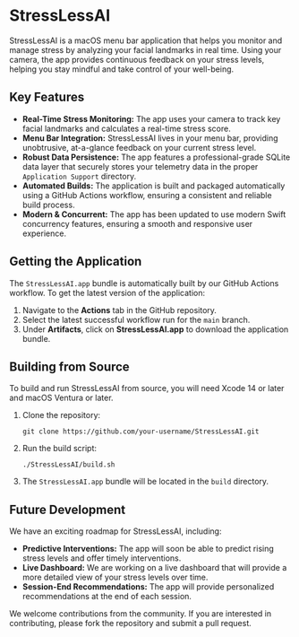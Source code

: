# StressLessAI

StressLessAI is a macOS menu bar application that helps you monitor and manage stress by analyzing your facial landmarks in real time. Using your camera, the app provides continuous feedback on your stress levels, helping you stay mindful and take control of your well-being.

## Key Features

*   **Real-Time Stress Monitoring:** The app uses your camera to track key facial landmarks and calculates a real-time stress score.
*   **Menu Bar Integration:** StressLessAI lives in your menu bar, providing unobtrusive, at-a-glance feedback on your current stress level.
*   **Robust Data Persistence:** The app features a professional-grade SQLite data layer that securely stores your telemetry data in the proper `Application Support` directory.
*   **Automated Builds:** The application is built and packaged automatically using a GitHub Actions workflow, ensuring a consistent and reliable build process.
*   **Modern & Concurrent:** The app has been updated to use modern Swift concurrency features, ensuring a smooth and responsive user experience.

## Getting the Application

The `StressLessAI.app` bundle is automatically built by our GitHub Actions workflow. To get the latest version of the application:

1.  Navigate to the **Actions** tab in the GitHub repository.
2.  Select the latest successful workflow run for the `main` branch.
3.  Under **Artifacts**, click on **StressLessAI.app** to download the application bundle.

## Building from Source

To build and run StressLessAI from source, you will need Xcode 14 or later and macOS Ventura or later.

1.  Clone the repository:
    ```
    git clone https://github.com/your-username/StressLessAI.git
    ```
2.  Run the build script:
    ```
    ./StressLessAI/build.sh
    ```
3.  The `StressLessAI.app` bundle will be located in the `build` directory.

## Future Development

We have an exciting roadmap for StressLessAI, including:

*   **Predictive Interventions:** The app will soon be able to predict rising stress levels and offer timely interventions.
*   **Live Dashboard:** We are working on a live dashboard that will provide a more detailed view of your stress levels over time.
*   **Session-End Recommendations:** The app will provide personalized recommendations at the end of each session.

We welcome contributions from the community. If you are interested in contributing, please fork the repository and submit a pull request.
